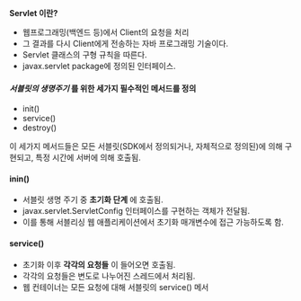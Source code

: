 **Servlet 이란?**

 * 웹프로그래밍(백엔드 등)에서 Client의 요청을 처리
 * 그 결과를 다시 Client에게 전송하는 자바 프로그래밍 기술이다.
 * Servlet 클래스의 구형 규칙을 따른다.
*  javax.servlet package에 정의된 인터페이스.


#### *서블릿의 생명주기* 를 위한 세가지 필수적인 메서드를 정의
* init()
* service()
* destroy()

이 세가지 메서드들은 모든 서블릿(SDK에서 정의되거나, 자체적으로 정의된)에 의해 구현되고, 특정 시간에 서버에 의해 호출됨.

#### inin()

* 서블릿 생명 주기 중 **초기화 단계** 에 호출됨.
* javax.servlet.ServletConfig 인터페이스를 구현하는 객체가 전달됨.
* 이를 통해 서블리싱 웹 애플리케이션에서 초기화 매개변수에 접근 가능하도록 함.

#### service()

* 초기화 이후 **각각의 요청들** 이 들어오면 호출됨.
* 각각의 요청들은 변도로 나누어진 스레드에서 처리됨.
* 웹 컨테이너는 모든 요청에 대해 서블릿의 service() 메서



